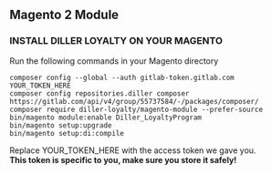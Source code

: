 ## Magento 2 Module

### INSTALL DILLER LOYALTY ON YOUR MAGENTO

Run the following commands in your Magento directory

```
composer config --global --auth gitlab-token.gitlab.com YOUR_TOKEN_HERE
composer config repositories.diller composer https://gitlab.com/api/v4/group/55737584/-/packages/composer/
composer require diller-loyalty/magento-module --prefer-source
bin/magento module:enable Diller_LoyaltyProgram
bin/magento setup:upgrade
bin/magento setup:di:compile
```
Replace YOUR_TOKEN_HERE with the access token we gave you.<br>
<strong>This token is specific to you, make sure you store it safely!</strong>